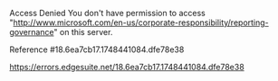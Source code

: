 Access Denied
You don't have permission to access "http://www.microsoft.com/en-us/corporate-responsibility/reporting-governance" on this server.

Reference #18.6ea7cb17.1748441084.dfe78e38

https://errors.edgesuite.net/18.6ea7cb17.1748441084.dfe78e38